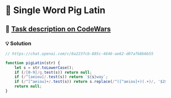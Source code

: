# 📝 Single Word Pig Latin

## 🔗 [Task description on CodeWars](https://www.codewars.com/kata/single-word-pig-latin)

### 💡 Solution

```javascript
// https://chat.openai.com/c/8a223fcb-885c-4646-ae62-d07afb8b6b55

function pigLatin(str) {
    let s = str.toLowerCase();
    if (/[0-9]/g.test(s)) return null;
    if (/^[aeiou]/.test(s)) return `${s}way`;
    if (/^[^aeiou]+/.test(s)) return s.replace(/^([^aeiou]+)(.+)/, '$2$1ay');
    return null;
}
```
